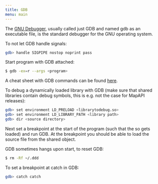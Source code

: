 ```yaml
---
title: GDB
menu: main
---
```

The [GNU Debugger](https://www.gnu.org/software/gdb/), usually called just GDB and named gdb as an executable file,
is the standard debugger for the GNU operating system.

To not let GDB handle signals:
```bash
gdb> handle SIGPIPE nostop noprint pass
```

Start program with GDB attached:
```bash
$ gdb -ex=r --args <program>
```

A cheat sheet with GDB commands can be found [here](https://people.eecs.berkeley.edu/~mavam/teaching/cs161-sp11/gdb-refcard.pdf).

To debug a dynamically loaded library with GDB (make sure that shared libraries contain debug symbols, this is e.g. not the case for MapAPI releases):
```bash
gdb> set environment LD_PRELOAD <librarytodebug.so>
gdb> set environment LD_LIBRARY_PATH <library path>
gdb> dir <source directory>
```
Next set a breakpoint at the start of the program (such that the so gets loaded) and run GDB. At the breakpoint you should be able to load the source file from the shared object.

GDB sometimes hangs upon start, to reset GDB:
```bash
$ rm -Rf ~/.ddd
```

To set a breakpoint at catch in GDB:
```bash
gdb> catch catch
```

